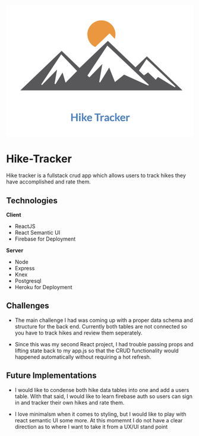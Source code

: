 ![logo](hike-tracker.png)

# Hike-Tracker
Hike tracker is a fullstack crud app which allows users to track hikes they have accomplished and rate them.

## Technologies
**Client**
- ReactJS
- React Semantic UI
- Firebase for Deployment

**Server**
- Node
- Express
- Knex
- Postgresql
- Heroku for Deployment

## Challenges
- The main challenge I had was coming up with a proper data schema and structure for the back end. Currently both tables are not connected so you have to track hikes and review them seperately.

-  Since this was my second React project, I had trouble passing props and lifting state back to my app.js so that the CRUD functionality would happened automatically without requiring a hot refresh.

## Future Implementations
- I would like to condense both hike data tables into one and add a users table. With that said, I would like to learn firebase auth so users can sign in and tracker their own hikes and rate them.

- I love minimalsm when it comes to styling, but I would like to play with react semantic UI some more. At this momemnt I do not have a clear direction as to where I want to take it from a UX/UI stand point

